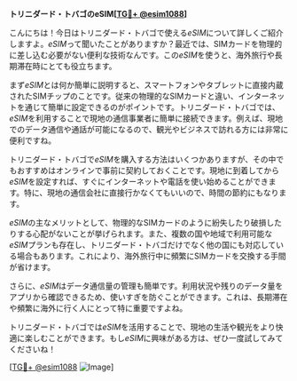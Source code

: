 **トリニダード・トバゴのeSIM[[TG💪+ @esim1088](https://t.me/s/esim1088)]**

こんにちは！今日はトリニダード・トバゴで使える*eSIM*について詳しくご紹介しますよ。*eSIM*って聞いたことがありますか？最近では、SIMカードを物理的に差し込む必要がない便利な技術なんです。この*eSIM*を使うと、海外旅行や長期滞在時にとても役立ちます。

まず*eSIM*とは何か簡単に説明すると、スマートフォンやタブレットに直接内蔵されたSIMチップのことです。従来の物理的なSIMカードと違い、インターネットを通じて簡単に設定できるのがポイントです。トリニダード・トバゴでは、*eSIM*を利用することで現地の通信事業者に簡単に接続できます。例えば、現地でのデータ通信や通話が可能になるので、観光やビジネスで訪れる方には非常に便利ですね。

トリニダード・トバゴで*eSIM*を購入する方法はいくつかありますが、その中でもおすすめはオンラインで事前に契約しておくことです。現地に到着してから*eSIM*を設定すれば、すぐにインターネットや電話を使い始めることができます。特に、現地の通信会社に直接行かなくてもいいので、時間の節約にもなります。

*eSIM*の主なメリットとして、物理的なSIMカードのように紛失したり破損したりする心配がないことが挙げられます。また、複数の国や地域で利用可能な*eSIM*プランも存在し、トリニダード・トバゴだけでなく他の国にも対応している場合もあります。これにより、海外旅行中に頻繁にSIMカードを交換する手間が省けます。

さらに、*eSIM*はデータ通信量の管理も簡単です。利用状況や残りのデータ量をアプリから確認できるため、使いすぎを防ぐことができます。これは、長期滞在や頻繁に海外に行く人にとって特に重要ですよね。

トリニダード・トバゴでは*eSIM*を活用することで、現地の生活や観光をより快適に楽しむことができます。もし*eSIM*に興味がある方は、ぜひ一度試してみてくださいね！

[[TG💪+ @esim1088](https://t.me/s/esim1088) ![Image](https://i.postimg.cc/Y0z9fWf4/image.png)]